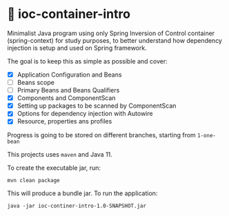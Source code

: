 # :leaves: ioc-container-intro

Minimalist Java program using only Spring Inversion of Control container (spring-context) for study purposes, to better understand how 
dependency injection is setup and used on Spring framework.

The goal is to keep this as simple as possible and cover:

- [x] Application Configuration and Beans
- [ ] Beans scope
- [ ] Primary Beans and Beans Qualifiers
- [x] Components and ComponentScan
- [x] Setting up packages to be scanned by ComponentScan
- [X] Options for dependency injection with Autowire
- [X] Resource, properties ans profiles

Progress is going to be stored on different branches, starting from `1-one-bean`

This projects uses `maven` and Java 11.

To create the executable jar, run:

```shell script
mvn clean package
```

This will produce a bundle jar. To run the application:

```shell script
java -jar ioc-continer-intro-1.0-SNAPSHOT.jar
```

